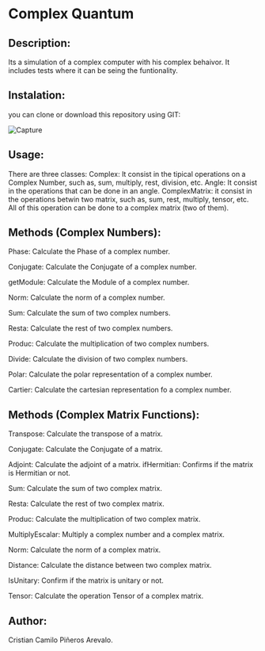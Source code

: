 # Complex Quantum

## Description:

   Its a simulation of a complex computer with his complex behaivor. It includes tests where it can be seing the funtionality.

## Instalation:

   you can clone or download this repository using GIT:
   
   ![Capture](https://user-images.githubusercontent.com/53835484/64199947-174b6280-ce51-11e9-83ec-5fb7ce18778e.PNG)
  
## Usage:

   There are three classes:
   Complex: It consist in the tipical operations on a Complex Number, such as, sum, multiply, rest, division, etc.
   Angle: It consist in the operations that can be done in an angle.
   ComplexMatrix: it consist in the operations betwin two matrix, such as, sum, rest, multiply, tensor, etc. All of this operation can 
   be done to a complex matrix (two of them).
   
## Methods (Complex Numbers):

   Phase:
   Calculate the Phase of a complex number.
   
   Conjugate:
   Calculate the Conjugate of a complex number.
   
   getModule:
   Calculate the Module of a complex number.
   
   Norm:
   Calculate the norm of a complex number.
   
   Sum:
   Calculate the sum of two complex numbers.
   
   Resta:
   Calculate the rest of two complex numbers.
   
   Produc:
   Calculate the multiplication of two complex numbers.
   
   Divide:
   Calculate the division of two complex numbers.
   
   Polar:
   Calculate the polar representation of a complex number.
   
   Cartier:
   Calculate the cartesian representation fo a complex number.
   
  
## Methods (Complex Matrix Functions):
   Transpose:
   Calculate the transpose of a matrix.
   
   Conjugate:
   Calculate the Conjugate of a matrix.
   
   Adjoint:
   Calculate the adjoint of a matrix.
   ifHermitian:
   Confirms if the matrix is Hermitian or not.
   
   Sum:
   Calculate the sum of two complex matrix.
   
   Resta:
   Calculate the rest of two complex matrix.
   
   Produc:
   Calculate the multiplication of two complex matrix.
   
   MultiplyEscalar:
   Multiply a complex number and a complex matrix.
   
   Norm:
   Calculate the norm of a complex matrix.
   
   Distance:
   Calculate the distance between two complex matrix.
   
   IsUnitary:
   Confirm if the matrix is unitary or not.
   
   Tensor:
   Calculate the operation Tensor of a complex matrix.
   
   
   
   
## Author:

   Cristian Camilo Piñeros Arevalo.
   
   
